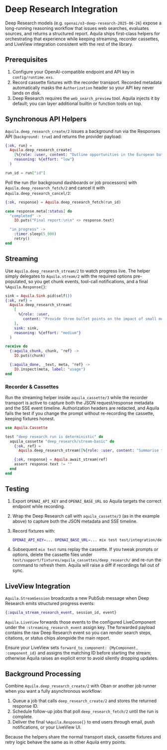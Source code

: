 # Deep Research Integration

Deep Research models (e.g. `openai/o3-deep-research-2025-06-26`) expose a
long-running reasoning workflow that issues web searches, evaluates sources, and
returns a structured report. Aquila ships first-class helpers for orchestrating
that experience while keeping streaming, recorder cassettes, and LiveView
integration consistent with the rest of the library.

## Prerequisites

1. Configure your OpenAI-compatible endpoint and API key in `config/runtime.exs`.
2. Record cassette fixtures with the recorder transport. Recorded metadata
   automatically masks the `Authorization` header so your API key never lands on
   disk.
3. Deep Research requires the `web_search_preview` tool. Aquila injects it by
   default; you can layer additional builtin or function tools on top.

## Synchronous API Helpers

`Aquila.deep_research_create/2` issues a background run via the Responses API
(`background: true`) and returns the provider payload:

```elixir
{:ok, run} =
  Aquila.deep_research_create(
    [%{role: :user, content: "Outline opportunities in the European battery market."}],
    reasoning: %{effort: "low"}
  )

run_id = run["id"]
```

Poll the run (for background dashboards or job processors) with
`Aquila.deep_research_fetch/2` and cancel it with `Aquila.deep_research_cancel/2`:

```elixir
{:ok, response} = Aquila.deep_research_fetch(run_id)

case response.meta[:status] do
  "completed" ->
    IO.puts("Final report:\n\n" <> response.text)

  "in_progress" ->
    :timer.sleep(5_000)
    retry()
end
```

## Streaming

Use `Aquila.deep_research_stream/2` to watch progress live. The helper simply
delegates to `Aquila.stream/2` with the required options pre-populated, so you
get chunk events, tool-call notifications, and a final `%Aquila.Response{}`:

```elixir
sink = Aquila.Sink.pid(self())
{:ok, ref} =
  Aquila.deep_research_stream(
    [
      %{role: :user,
        content: "Provide three bullet points on the impact of small modular reactors in Europe."}
    ],
    sink: sink,
    reasoning: %{effort: "medium"}
  )

receive do
  {:aquila_chunk, chunk, ^ref} ->
    IO.puts(chunk)

  {:aquila_done, _text, meta, ^ref} ->
    IO.inspect(meta, label: "usage")
end
```

### Recorder & Cassettes

Run the streaming helper inside `aquila_cassette/3` while the recorder transport
is active to capture both the JSON request/response metadata and the SSE event
timeline. Authorization headers are redacted, and Aquila fails the test if you
change the prompt without re-recording the cassette, keeping fixtures honest.

```elixir
use Aquila.Cassette

test "deep research run is deterministic" do
  aquila_cassette "deep_research/stream-basic" do
    {:ok, ref} =
      Aquila.deep_research_stream([%{role: :user, content: "Summarise the latest Mars milestone."}])

    {:ok, response} = Aquila.await_stream(ref)
    assert response.text != ""
  end
end
```

## Testing

1. Export `OPENAI_API_KEY` and `OPENAI_BASE_URL` so Aquila targets the correct
   endpoint while recording.
2. Wrap the Deep Research call with `aquila_cassette/3` (as in the example
   above) to capture both the JSON metadata and SSE timeline.
3. Record fixtures with:

   ```bash
   OPENAI_API_KEY=... OPENAI_BASE_URL=... mix test test/integration/deep_research_live_test.exs
   ```

4. Subsequent `mix test` runs replay the cassette. If you tweak prompts or
   options, delete the cassette files under
   `test/support/fixtures/aquila_cassettes/deep_research/` and re-run the command
   to refresh them. Aquila will raise a diff if recordings fall out of sync.

## LiveView Integration

`Aquila.StreamSession` broadcasts a new PubSub message when Deep Research emits
structured progress events:

```elixir
{:aquila_stream_research_event, session_id, event}
```

`Aquila.LiveView` forwards those events to the configured LiveComponent under
the `:streaming_research_event` assign key. The forwarded payload contains the
raw Deep Research event so you can render search steps, citations, or status
chips alongside the main report.

Ensure your LiveView sets `forward_to_component: {MyComponent, :component_id}`
and assigns the matching ID before starting the stream; otherwise Aquila raises
an explicit error to avoid silently dropping updates.

## Background Processing

Combine `Aquila.deep_research_create/2` with Oban or another job runner when you
want a fully asynchronous workflow:

1. Queue a job that calls `deep_research_create/2` and stores the returned
   response ID.
2. Schedule follow-up jobs that poll `deep_research_fetch/2` until the run is
   complete.
3. Deliver the final `%Aquila.Response{}` to end users through email, push
   notifications, or your LiveView UI.

Because the helpers share the normal transport stack, cassette fixtures and
retry logic behave the same as in other Aquila entry points.
